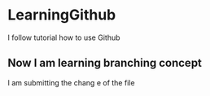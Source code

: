 # LearningGithub
I follow tutorial how to use Github

## Now I am learning branching  concept
I am submitting the chang e of the file

